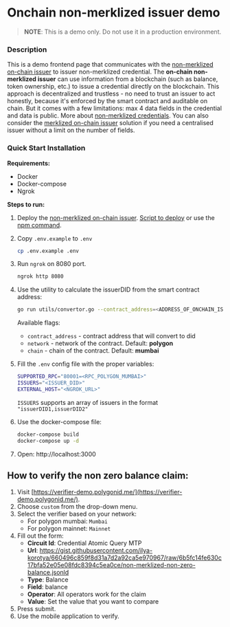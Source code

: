 # Onchain non-merklized issuer demo

> **NOTE**: This is a demo only. Do not use it in a production environment.

### Description

This is a demo frontend page that communicates with the [non-merklized on-chain issuer](https://github.com/0xPolygonID/contracts/blob/main/contracts/examples/BalanceCredentialIssuer.sol) to issuer non-merklized credential. The **on-chain non-merklized issuer** can use information from a blockchain (such as balance, token ownership, etc.) to issue a credential directly on the blockchain. This approach is decentralized and trustless - no need to trust an issuer to act honestly, because it's enforced by the smart contract and auditable on chain. But it comes with a few limitations: max 4 data fields in the credential and data is public. More about [non-merklized credentials](https://docs.iden3.io/protocol/non-merklized/). You can also consider the [merklized on-chain issuer](https://github.com/0xPolygonID/onchain-merklized-issuer-demo) solution if you need a centralised issuer without a limit on the number of fields.

### Quick Start Installation 

**Requirements:**
- Docker
- Docker-compose
- Ngrok

**Steps to run:**

1. Deploy the [non-merklized on-chain issuer](https://github.com/0xPolygonID/contracts/blob/main/contracts/examples/BalanceCredentialIssuer.sol). [Script to deploy](https://github.com/0xPolygonID/contracts/blob/main/scripts/deployBalanceCredentialIssuer.ts) or use the [npm command](https://github.com/0xPolygonID/contracts/blob/d308e1f586ea177005b34872992d16c3cb20e474/package.json#L62). 

2. Copy `.env.example` to `.env`
    ```sh
    cp .env.example .env
    ```

3. Run `ngrok` on 8080 port.
    ```sh
    ngrok http 8080
    ```

4. Use the utility to calculate the issuerDID from the smart contract address:
    ```bash
    go run utils/convertor.go --contract_address=<ADDRESS_OF_ONCHAIN_ISSUER_CONTRACT>
    ```
    Available flags:
    - `contract_address` - contract address that will convert to did
    - `network` - network of the contract. Default: **polygon**
    - `chain` - chain of the contract. Default: **mumbai**

5. Fill the `.env` config file with the proper variables:
    ```bash
    SUPPORTED_RPC="80001=<RPC_POLYGON_MUMBAI>"
    ISSUERS="<ISSUER_DID>"
    EXTERNAL_HOST="<NGROK_URL>"
    ```
    `ISSUERS` supports an array of issuers in the format `"issuerDID1,issuerDID2"`

6. Use the docker-compose file:
    ```bash
    docker-compose build
    docker-compose up -d
    ```

7. Open: http://localhost:3000

## How to verify the non zero balance claim:
1. Visit [https://verifier-demo.polygonid.me/](https://verifier-demo.polygonid.me/).
2. Choose `custom` from the drop-down menu.
3. Select the verifier based on your network:
    - For polygon mumbai: `Mumbai`
    - For polygon mainnet: `Mainnet`
4. Fill out the form:
    - **Circuit Id**: Credential Atomic Query MTP
    - **Url**: https://gist.githubusercontent.com/ilya-korotya/660496c859f8d31a7d2a92ca5e970967/raw/6b5fc14fe630c17bfa52e05e08fdc8394c5ea0ce/non-merklized-non-zero-balance.jsonld
    - **Type**: Balance
    - **Field**: balance
    - **Operator**: All operators work for the claim
    - **Value**: Set the value that you want to compare
5. Press submit.
6. Use the mobile application to verify.
